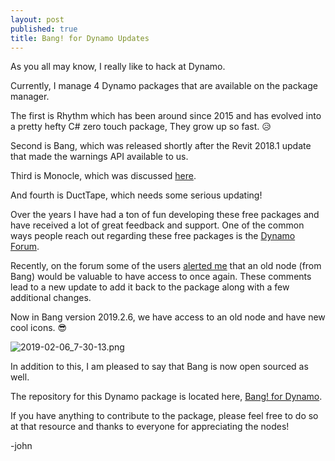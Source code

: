 ```yaml
---
layout: post
published: true
title: Bang! for Dynamo Updates
---
```

As you all may know, I really like to hack at Dynamo.

Currently, I manage 4 Dynamo packages that are available on the package manager.

The first is Rhythm which has been around since 2015 and has evolved into a pretty hefty C# zero touch package, They grow up so fast. 😥

Second is Bang, which was released shortly after the Revit 2018.1 update that made the warnings API available to us.

Third is Monocle, which was discussed [here](http://www.parallaxteam.com/monocle-for-dynamo-released/).

And fourth is DuctTape, which needs some serious updating!

Over the years I have had a ton of fun developing these free packages and have received a lot of great feedback and support. One of the common ways people reach out regarding these free packages is the [Dynamo Forum](https://forum.dynamobim.com/). 

Recently, on the forum some of the users [alerted me](https://forum.dynamobim.com/t/bang-for-dynamo-update/25666/21) that an old node (from Bang) would be valuable to have access to once again. These comments lead to a new update to add it back to the package along with a few additional changes.

Now in Bang version 2019.2.6, we have access to an old node and have new cool icons. 😎

![2019-02-06_7-30-13.png]({{site.baseurl}}/img/2019-02-06_7-30-13.png)

In addition to this, I am pleased to say that Bang is now open sourced as well.

The repository for this Dynamo package is located here, [Bang! for Dynamo](https://github.com/johnpierson/BangForDynamo). 

If you have anything to contribute to the package, please feel free to do so at that resource and thanks to everyone for appreciating the nodes!

-john


